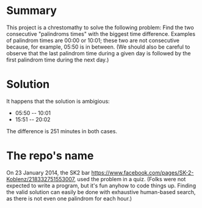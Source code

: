 # Summary

This project is a chrestomathy to solve the following problem: Find the two consecutive "palindroms times" with the biggest time difference. Examples of palindrom times are 00:00 or 10:01; these two are not consecutive because, for example, 05:50 is in between. (We should also be careful to observe that the last palindrom time during a given day is followed by the first palindrom time during the next day.)

# Solution

It happens that the solution is ambigious:

* 05:50 -- 10:01
* 15:51 -- 20:02

The difference is 251 minutes in both cases.

# The repo's name

On 23 January 2014, the SK2 bar https://www.facebook.com/pages/SK-2-Koblenz/218332751553007, used the problem in a quiz. (Folks were not expected to write a program, but it's fun anyhow to code things up. Finding the valid solution can easily be done with exhaustive human-based search, as there is not even one palindrom for each hour.)